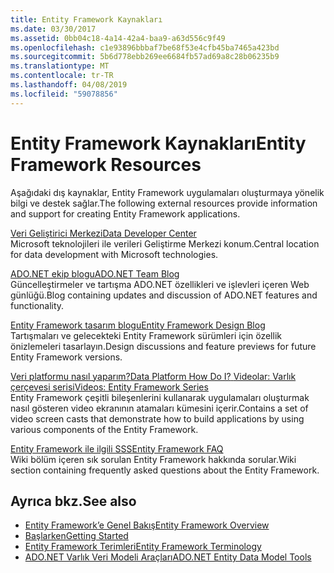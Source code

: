 ```yaml
---
title: Entity Framework Kaynakları
ms.date: 03/30/2017
ms.assetid: 0bb04c18-4a14-42a4-baa9-a63d556c9f49
ms.openlocfilehash: c1e93896bbbaf7be68f53e4cfb45ba7465a423bd
ms.sourcegitcommit: 5b6d778ebb269ee6684fb57ad69a8c28b06235b9
ms.translationtype: MT
ms.contentlocale: tr-TR
ms.lasthandoff: 04/08/2019
ms.locfileid: "59078856"
---
```

# <a name="entity-framework-resources"></a><span data-ttu-id="c5729-102">Entity Framework Kaynakları</span><span class="sxs-lookup"><span data-stu-id="c5729-102">Entity Framework Resources</span></span>
<span data-ttu-id="c5729-103">Aşağıdaki dış kaynaklar, Entity Framework uygulamaları oluşturmaya yönelik bilgi ve destek sağlar.</span><span class="sxs-lookup"><span data-stu-id="c5729-103">The following external resources provide information and support for creating Entity Framework applications.</span></span>  
  
 [<span data-ttu-id="c5729-104">Veri Geliştirici Merkezi</span><span class="sxs-lookup"><span data-stu-id="c5729-104">Data Developer Center</span></span>](https://go.microsoft.com/fwlink/?LinkId=213876)  
 <span data-ttu-id="c5729-105">Microsoft teknolojileri ile verileri Geliştirme Merkezi konum.</span><span class="sxs-lookup"><span data-stu-id="c5729-105">Central location for data development with Microsoft technologies.</span></span>  
  
 [<span data-ttu-id="c5729-106">ADO.NET ekip blogu</span><span class="sxs-lookup"><span data-stu-id="c5729-106">ADO.NET Team Blog</span></span>](https://go.microsoft.com/fwlink/?LinkId=91905)  
 <span data-ttu-id="c5729-107">Güncelleştirmeler ve tartışma ADO.NET özellikleri ve işlevleri içeren Web günlüğü.</span><span class="sxs-lookup"><span data-stu-id="c5729-107">Blog containing updates and discussion of ADO.NET features and functionality.</span></span>  
  
 [<span data-ttu-id="c5729-108">Entity Framework tasarım blogu</span><span class="sxs-lookup"><span data-stu-id="c5729-108">Entity Framework Design Blog</span></span>](https://go.microsoft.com/fwlink/?LinkId=186888)  
 <span data-ttu-id="c5729-109">Tartışmaları ve gelecekteki Entity Framework sürümleri için özellik önizlemeleri tasarlayın.</span><span class="sxs-lookup"><span data-stu-id="c5729-109">Design discussions and feature previews for future Entity Framework versions.</span></span>  
  
 [<span data-ttu-id="c5729-110">Veri platformu nasıl yaparım?</span><span class="sxs-lookup"><span data-stu-id="c5729-110">Data Platform How Do I?</span></span> <span data-ttu-id="c5729-111">Videolar: Varlık çerçevesi serisi</span><span class="sxs-lookup"><span data-stu-id="c5729-111">Videos: Entity Framework Series</span></span>](https://go.microsoft.com/fwlink/?LinkId=124600)  
 <span data-ttu-id="c5729-112">Entity Framework çeşitli bileşenlerini kullanarak uygulamaları oluşturmak nasıl gösteren video ekranının atamaları kümesini içerir.</span><span class="sxs-lookup"><span data-stu-id="c5729-112">Contains a set of video screen casts that demonstrate how to build applications by using various components of the Entity Framework.</span></span>  
  
 [<span data-ttu-id="c5729-113">Entity Framework ile ilgili SSS</span><span class="sxs-lookup"><span data-stu-id="c5729-113">Entity Framework FAQ</span></span>](https://social.technet.microsoft.com/wiki/contents/articles/3737.entity-framework-faq.aspx)  
 <span data-ttu-id="c5729-114">Wiki bölüm içeren sık sorulan Entity Framework hakkında sorular.</span><span class="sxs-lookup"><span data-stu-id="c5729-114">Wiki section containing frequently asked questions about the Entity Framework.</span></span>  
  
## <a name="see-also"></a><span data-ttu-id="c5729-115">Ayrıca bkz.</span><span class="sxs-lookup"><span data-stu-id="c5729-115">See also</span></span>

- [<span data-ttu-id="c5729-116">Entity Framework’e Genel Bakış</span><span class="sxs-lookup"><span data-stu-id="c5729-116">Entity Framework Overview</span></span>](../../../../../docs/framework/data/adonet/ef/overview.md)
- [<span data-ttu-id="c5729-117">Başlarken</span><span class="sxs-lookup"><span data-stu-id="c5729-117">Getting Started</span></span>](../../../../../docs/framework/data/adonet/ef/getting-started.md)
- [<span data-ttu-id="c5729-118">Entity Framework Terimleri</span><span class="sxs-lookup"><span data-stu-id="c5729-118">Entity Framework Terminology</span></span>](../../../../../docs/framework/data/adonet/ef/terminology.md)
- [<span data-ttu-id="c5729-119">ADO.NET Varlık Veri Modeli Araçları</span><span class="sxs-lookup"><span data-stu-id="c5729-119">ADO.NET Entity Data Model Tools</span></span>](https://docs.microsoft.com/previous-versions/dotnet/netframework-4.0/bb399249(v=vs.100))
